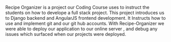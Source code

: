 Recipe Organizer is a project our Coding Course uses to instruct the students on how to develope a full stack project.
This project introduces us to Django backend and AngularJS frontend development. It Instructs how to use and implement git and our git hub accounts.
With Recipe-Organizer we were able to deploy our application to our online server , and debug any issues which surfaced when our projects were deployed.